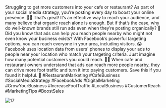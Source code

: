 Struggling to get more customers into your cafe or restaurant?
As part of your social media strategy, you’re posting every day to boost your online presence. 👍🏽
That’s great! It’s an effective way to reach your audience, and many believe that organic reach alone is enough.
But if that’s the case, why do well-known brands still run ads even when they’re posting organically? 🤔
Did you know that ads can help you reach people nearby who might not even know your business exists?
With Facebook’s powerful targeting options, you can reach everyone in your area, including visitors. 😱
Facebook uses location data from users' phones to display your ads to people near your location who match your targeting criteria.
Just imagine how many potential customers you could reach. 👌🏽
When cafe and restaurant owners understand that ads can reach more people nearby, they can drive more foot traffic and turn it into paying customers.
Save this if you found it helpful. 💯
#RestaurantMarketing #CafeBusiness #SocialMediaStrategy #FacebookAds #DigitalMarketing #GrowYourBusiness #IncreaseFootTraffic #LocalBusiness #CustomerReach #MarketingTips #BoostSales

![17](https://github.com/user-attachments/assets/275b0ded-ac5f-4829-877b-c7d3e973a685)
